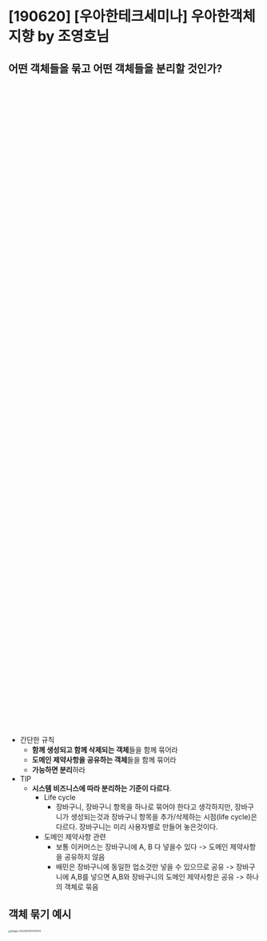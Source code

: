 # [190620] [우아한테크세미나]  우아한객체지향 by 조영호님

## **어떤 객체들을 묶고 어떤 객체들을 분리할 것인가?**

<img src="../images/190620_우아한객체지향/image-20220821011351537.png" alt="image-20220821011351537" style="zoom: 1%; width: 33%" />

- 간단한 규칙
    - **함께 생성되고 함께 삭제되는 객체**들을 함께 묶어라
    - **도메인 제약사항을 공유하는 객체**들을 함께 묶어라
    - **가능하면 분리**하라
- TIP
    - **시스템 비즈니스에 따라 분리하는 기준이 다르다**.
        - Life cycle
            - 장바구니, 장바구니 항목을 하나로 묶어야 한다고 생각하지만, 장바구니가 생성되는것과 장바구니 항목을 추가/삭제하는 시점(life cycle)은 다르다. 장바구니는 미리 사용자별로 만들어 놓은것이다.
        - 도메인 제약사항 관련
            - 보통 이커머스는 장바구니에 A, B 다 넣을수 있다 -> 도메인 제약사항을 공유하지 않음
            - 배민은 장바구니에 동일한 업소것만 넣을 수 있으므로 공유 -> 장바구니에 A,B를 넣으면 A,B와 장바구니의 도메인 제약사항은 공유 -> 하나의 객체로 묶음

## **객체 묶기 예시**

<img src="../images/190620_우아한객체지향/image-20220821011415505.png" alt="image-20220821011415505" style="zoom: 33%; width: 70%" />

- shop과 menu의 생성시점, constraints 가 서로 다르고 독립적이다. + 주문, 배송도 독립적

- **경계 안에 들어가있는 객체는 참조를 이용해 접근**

    - 연관관계로 묶는것이 편하다. -> 같이 읽고, 생성 ,수정 되기 때문이다.

    - ```java
    @Entity
    @Table(name="ORDERS")
    public class Order {
        @OneToMany(cascade = CascadeType.ALL)
        @JoinColumn(name="ORDER_ID")
        private List<OrderLineItem> orderLineItems;
    }
    ```

      ```java
      @Entity
      @Table(name="ORDER_LINE_ITEMS")
      @Getter
      public class OrderLineItem {
      }
      ```

- **경계밖의 객체는 ID를 이용해 접근**

    - ```java
    @Entity
    @Table(name="ORDERS")
    public class Order {
        @OneToMany(cascade = CascadeType.ALL)
        @JoinColumn(name="ORDER_ID")
        private List<OrderLineItem> orderLineItems;
        
        @Column(name = "SHOP_ID")
        private Long shopId;
    }
    ```

## **객체 묶기 결과**

<img src="../images/190620_우아한객체지향/image-20220821011432088.png" alt="image-20220821011432088" style="zoom:33%; width: 70%;" />

- Order의 Shop을 탐색하고 싶다면?

    - Shop Repository를 통해 탐색

      ```java
      Shop shop = shopRepository.findById(order.getShopId())
      ```

- 트랜잭션 단위가 된다.

- 조회 경계가 됨

    - 어디까지 eager loading 혹은 lazy loading 할것인가?의 기준이 될수있다.

- 일단 참조 없는 객체 그룹으로 나누고 나면 그룹 단위의 영속성 저장소 변경 가능

    - order 그룹 mongodb로 바꾸거나..

- 그룹은 트랜잭션/조회/비즈니스 제약의 단위

    - <img src="../images/190620_우아한객체지향/image-20220821011443348.png" alt="image-20220821011443348" style="zoom: 33%; width: 70%;" />

## 컴파일 에러 #1 : 객체참조를 Id로 바꿨을때 해결법

- https://youtu.be/dJ5C4qRqAgA?t=4742

- 문제되는 상황

    - <img src="../images/190620_우아한객체지향/image-20220821011503990.png" alt="image-20220821011503990" style="zoom:33%; width: 50%;" />
    - <img src="../images/190620_우아한객체지향/image-20220821011512765.png" alt="image-20220821011512765" style="zoom:33%; width: 50%;" />

- 해결법#1 : 객체를 직접 참조하는 로직을 다른 객체로 옮기자!

    - 새 객체 OrderValidator를 준비하고 Validation Logic을 이동시키자.
        - <img src="../images/190620_우아한객체지향/image-20220821011523242.png" alt="image-20220821011523242" style="zoom:50%; width: 80%;" />

    - Validation Logic 모으기

        - 컴파일 에러나는것들을 모두 집어 넣자.

      ```java
      @Component
      public class OrderValidator {
          private ShopRepository shopRepository;
          private MenuRepository menuRepository;
      
          public OrderValidator(ShopRepository shopRepository,
                                MenuRepository menuRepository) {
              this.shopRepository = shopRepository;
              this.menuRepository = menuRepository;
          }
      
          public void validate(Order order) {
              validate(order, getShop(order), getMenus(order));
          }
      
          void validate(Order order, Shop shop, Map<Long, Menu> menus) {
              if (!shop.isOpen()) {
                  throw new IllegalArgumentException("가게가 영업중이 아닙니다.");
              }
      
              if (order.getOrderLineItems().isEmpty()) {
                  throw new IllegalStateException("주문 항목이 비어 있습니다.");
              }
      
              if (!shop.isValidOrderAmount(order.calculateTotalPrice())) {
                  throw new IllegalStateException(String.format("최소 주문 금액 %s 이상을 주문해주세요.", shop.getMinOrderAmount()));
              }
      
              for (OrderLineItem item : order.getOrderLineItems()) {
                  validateOrderLineItem(item, menus.get(item.getMenuId()));
              }
          }
      
          private void validateOrderLineItem(OrderLineItem item, Menu menu) {
              if (!menu.getName().equals(item.getName())) {
                  throw new IllegalArgumentException("기본 상품이 변경됐습니다.");
              }
      
              for(OrderOptionGroup group : item.getGroups()) {
                  validateOrderOptionGroup(group, menu);
              }
          }
      
          private void validateOrderOptionGroup(OrderOptionGroup group, Menu menu) {
              for(OptionGroupSpecification spec : menu.getOptionGroupSpecs()) {
                  if (spec.isSatisfiedBy(group.convertToOptionGroup())) {
                      return;
                  }
              }
      
              throw new IllegalArgumentException("메뉴가 변경됐습니다.");
          }
        private Shop getShop(Order order) {
              return shopRepository.findById(order.getShopId()).orElseThrow(IllegalArgumentException::new);
          }
      
          private Map<Long, Menu> getMenus(Order order) {
              return menuRepository.findAllById(order.getMenuIds()).stream().collect(toMap(Menu::getId, identity()));
          }
      }
      ```

    - OrderValidator를 이용한 구현

        - Order Service에서는 OrderValidator를 주입한다음 parameter로 넘기고 그 안에서 validate 호출한다.
          ```java
          @Service
          public class OrderService {
              private OrderRepository orderRepository;
              private OrderValidator orderValidator;
              private OrderMapper orderMapper;
            
              @Transactional
              public void placeOrder(Cart cart) {
                  Order order = orderMapper.mapFrom(cart);
                  order.place(orderValidator);
                  orderRepository.save(order);
              }
          }
          ```

          ```java
          public class Order { 
           public void place(OrderValidator orderValidator) {
                  orderValidator.validate(this);
                  ordered();
              }
          }
          ```

        - 기존과 비교
            - 객체지향은 여러 객체를 오가며 로직 파악하는 반면 전체 Validation Logic을 한눈에 볼수있다.
                - 객체지향은 위 예시처럼 validate 로직이 여러 객체에 분산되어있어서 파악하기가 어렵다는 뜻
            - Order에 validation 로직이 들어있을때는 응집도가 낮다.
                - 응집도란?
                    - 관련된 책임의 집합.
                    - 다르게 이야기하면
                        - 같이 변경되는 애들이 같이 있으면 높은것이다.
                        - 같이 변경되지 않는 애들이 같이 있으면 낮은것.
                - Order 객체는 응집도가 낮다.
                    - Validation 로직이 바뀔때와 주문 처리 로직이 바뀔때 변경의 주기가 다름.
                      <img src="../images/190620_우아한객체지향/image-20220821011538750.png" alt="image-20220821011538750" style="zoom:50%; width: 70%;" />
                - 높은 응집도의 객체로 (단일 - 책임 원칙)
                    - <img src="../images/190620_우아한객체지향/image-20220821011552088.png" alt="image-20220821011552088" style="zoom:50%; width: 70%;" />
            - **때로는 절차지향이 객체지향보다 좋다.**
                - <img src="../images/190620_우아한객체지향/image-20220821011603939.png" alt="image-20220821011603939" style="zoom:50%; width: 90%;" />
                - 전체의 flow를 한눈에 보기좋음.
                - 물론 단위테스트가 어려울 수 있음.
                - 객체안의 상태를 **조금 체크하는 것이면 해당 객체에 들어있는것이 맞다.**
                  하지만 그 **객체 상태를 validation하기 위해서 여러 객체를 참조해야 하면 응집도가 낮아지며 분리**해야한다.

## 컴파일 에러 #2 : 배달완료

```java
public class OrderService{
    @Transactional
    public void deliverOrder(Long orderId) {
        Order order =orderRepository.findById(orderId).orElseThrow(IllegalArgumentException::new);
        order.delivered();

        Delivery delivery = deliveryRepository.findById(orderId).orElseThrow(IllegalArgumentException::new);
        delivery.complete();
    }
}
```

<img src="../images/190620_우아한객체지향/image-20220821011622997.png" alt="image-20220821011622997" style="zoom:50%; width: 50%;" />

- 원인 : 도메인 로직의 순차적 실행되기 때문
    - A가 실행됐을때 ~가 같이 실행되야 한다는 도메인의 제약사항이다.
    - 어떤 객체가 바뀔때 그 결과로 어떤 객체가 바뀌어야한다는 변경의 순서, 전후관계가 있기 때문에 이 로직이 발생.
    - <img src="../images/190620_우아한객체지향/image-20220821011630959.png" alt="image-20220821011630959" style="zoom:50%; width: 70%;" />

- 두 가지 해결방법
    - 절차 지향 로직 (ordervalidator와 동일)
    - 도메인 이벤트 퍼블리싱

## 첫번째 방법 : 절차지향로직

<img src="../images/190620_우아한객체지향/image-20220821011639841.png" alt="image-20220821011639841" style="zoom: 33%; width: 40%;" />

- OrderDeliveredService를 추가하고

    - ```java
    public class OrderDeliveredService {
        @Transactional
        public void deliverOrder(Long orderId){
        }
    }
    ```

- 배달 완료 로직 이동

    - <img src="../images/190620_우아한객체지향/image-20220821011655414.png" alt="image-20220821011655414" style="zoom:33%; width: 70%;" />

- 절차지향적인 OrderDeliverService

    - <img src="../images/190620_우아한객체지향/image-20220821011704857.png" alt="image-20220821011704857" style="zoom:33%; width: 70%;" />
    - 장점
        - 비즈니스 로직을 한눈에 보기 좋다.
            - 원래는 주문이 완료됐을때 어떻게 되는지 클래스가 두개로 쪼개져있었다. (한눈에 파악 안됨)

- OrderService 의존성 주입

    - <img src="../images/190620_우아한객체지향/image-20220821011717873.png" alt="image-20220821011717873" style="zoom:33%; width: 70%;" />

- TIP : 무언가를 변경하고나서 잘된 설게인지 판단하기 위해 의존성 관계를 그려보자.

    - **문제 : 의존성 사이클이 생김**

        - OrderDeliveredService 추가후 Shop도가져오고 Delivery도 가져오기 때문

          <img src="../images/190620_우아한객체지향/image-20220821011733911.png" alt="image-20220821011733911" style="zoom:50%; width: 70%;" />

        - 인터페이스를 이용해서 의존성을 역전시키자. (Dependency Inversion Principle)

            - 의존이 한 방향으로 감
            - <img src="../images/190620_우아한객체지향/image-20220821011742424.png" alt="image-20220821011742424" style="zoom:50%; width: 70%;" />

- 패키지 의존성이 있을때 사이클 없애는 방법

    - # 1 추상적인 중간 객체를 만들어서 변환
    - # 2 인터페이스나 추상 클래스를 넣어서 역전시키는 방법

## 두번째 방법 : 도메인 퍼블리싱

- <img src="../images/190620_우아한객체지향/image-20220821011759035.png" alt="image-20220821011759035" style="zoom:33%; width: 50%;" />

- 첫번째 방식과 비교

    - 첫번째 방식은 객체 참조로 결합되었던것을 Service로 한군데 모아서 객체간의 결합도는 낮지만 로직간의 결합도를 명확하게 보여주는 방법

    - 도메인 이벤트는 A라는 것이 끝났을때 B,C라는것이 실행됐으면 좋겠다.

      하지만 최대한 순서를 느슨하게 만들고싶을떄.

- Domain Event를 이용한 의존성 제거

    - 그전에는 메세지call 했지만 그냥 이벤트를 발행하고 eventhandler로 받아서 처리

      <img src="../images/190620_우아한객체지향/image-20220821011812716.png" alt="image-20220821011759035" style="zoom:33%; width: 70%;" />


- Order가 Shop을 직접 호출하던 로직을
    - <img src="../images/190620_우아한객체지향/image-20220821011819854.png" alt="image-20220821011759035" style="zoom:33%; width: 70%;" />
    - <img src="../images/190620_우아한객체지향/image-20220821011830324.png" alt="image-20220821011759035" style="zoom:33%; width: 70%;" />

- Order가 Domain Event 발행하도록 수정
    - <img src="../images/190620_우아한객체지향/image-20220821011837369.png" alt="image-20220821011759035" style="zoom:33%; width: 70%;" />
    - db commit이 되면 발행이되고 처리됨

- Shop 이벤트 핸들러
    - <img src="../images/190620_우아한객체지향/image-20220821011844899.png" alt="image-20220821011759035" style="zoom:33%; width: 70%;" />

- Domain Event 추가후 객체 그래프
    - <img src="../images/190620_우아한객체지향/image-20220821011853353.png" alt="image-20220821011759035" style="zoom:33%; width: 70%;" />
    - 의존 사이클이 생김
    - 원인 : 이벤트핸들러가 Shop 패키지에 있기 때문이다.
    - 해결법
        - 패키지를 분리하고
            - <img src="../images/190620_우아한객체지향/image-20220821011900210.png" alt="image-20220821011759035" style="zoom:33%; width: 70%;" />
        - Event Handler가 의존하는 코드를 Shop 에서 분리
            - <img src="../images/190620_우아한객체지향/image-20220821011906242.png" alt="image-20220821011759035" style="zoom:33%; width: 70%;" />
        - Event Handler에서 Shop과 Billing 사용
            - <img src="../images/190620_우아한객체지향/image-20220821011915795.png" alt="image-20220821011759035" style="zoom:33%; width: 70%;" />
        - Billing을 새로만든 패키지에 포함-> cycle 제거
            - <img src="../images/190620_우아한객체지향/image-20220821011921361.png" alt="image-20220821011759035" style="zoom:33%; width: 70%;" />
            - 패키지에 cycle이 돌아서 찢어낼때는 도메인의 개념이 명확해지는 경우가 많다. 즉 새로운 개념이 필요. -> Shop에 정산이 들어가있는건 어색. 완전히 다르기 때문에 cycle이 도는것이다.

## (정리) 패키지 의존성 사이클 제거하는 3가지 방법

<img src="../images/190620_우아한객체지향/image-20220821011928825.png" alt="image-20220821011928825" style="zoom: 25%; width: 70%;" />

- # 1 : 새로운 객체로 변환
    - <img src="../images/190620_우아한객체지향/image-20220821011942379.png" alt="image-20220821011759035" style="zoom:33%; width: 70%;" />
- # 2 : 의존성 역전
    - <img src="../images/190620_우아한객체지향/image-20220821011949825.png" alt="image-20220821011759035" style="zoom:33%; width: 70%;" />
- # 3 새로운 패키지 추가
    - <img src="../images/190620_우아한객체지향/image-20220821011956613.png" alt="image-20220821011759035" style="zoom:33%; width: 70%;" />
- 어떤것을 쓸것이냐는 판단에 따라 다름 (Trade-off)

## 의존성과 시스템 분리

- https://youtu.be/dJ5C4qRqAgA?t=5810

## 의문점

- 여러 테이블에 lock이 생겨서 트랜잭션 경합이 생겨서 객체 참조가 아닌 id를 사용하여 repository로 바꿨다고 했는데 그렇게 한다고해도 어차피 불러오는 객체는 동일한데 lock이 생기는 갯수와 트랜잭션 경합은 동일한것 아닌가?

## Reference

- 강의 : https://www.youtube.com/watch?v=dJ5C4qRqAgA
- 프로젝트 repository
    - 1단계 : https://github.com/eternity-oop/Woowahan-OO-01-object-reference
    - 2단계 : https://github.com/eternity-oop/Woowahan-OO-02-domain-service
    - 3단계 : https://github.com/eternity-oop/Woowahan-OO-03-domain-event
